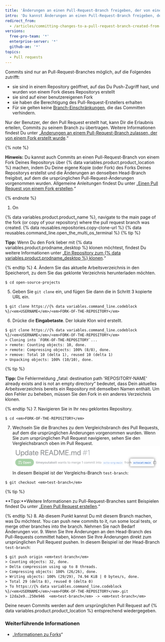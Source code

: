 ```yaml
---
title: 'Änderungen an einen Pull-Request-Branch freigeben, der von einem Fork erstellt wurde'
intro: 'Du kannst Änderungen an einen Pull-Request-Branch freigeben, der von einem Fork Deines Repositorys erstellt wurde, wenn die Erlaubnis des Pull-Request-Erstellers vorliegt.'
redirect_from:
  - /articles/committing-changes-to-a-pull-request-branch-created-from-a-fork
versions:
  free-pro-team: '*'
  enterprise-server: '*'
  github-ae: '*'
topics:
  - Pull requests
---
```


Commits sind nur an Pull-Request-Branches möglich, auf die Folgendes zutrifft:
- sie sind in einem Repository geöffnet, auf das Du Push-Zugriff hast, und wurden von einem Fork dieses Repositorys erstellt
- sie sind auf einer benutzereigenen Fork
- sie haben die Berechtigung des Pull-Request-Erstellers erhalten
- Für sie gelten keine [Branch-Einschränkungen](/github/administering-a-repository/about-protected-branches#restrict-who-can-push-to-matching-branches), die das Committen verhindern.

Nur der Benutzer, der den Pull Request erstellt hat, kann Dir die Erlaubnis erteilen, Commits zu seinem Branch zu übertragen. Weitere Informationen findest Du unter „[Änderungen an einem Pull-Request-Branch zulassen, der von einem Fork erstellt wurde](/articles/allowing-changes-to-a-pull-request-branch-created-from-a-fork).“

{% note %}

**Hinweis:** Du kannst auch Commits an einen Pull-Request-Branch von einem Fork Deines Repositorys über {% data variables.product.product_location %} machen, indem Du Deine eigene Kopie (oder Fork) des Forks Deines Repositorys erstellst und die Änderungen an denselben Head-Branch freigibst, auf dem die ursprünglichen Pull-Request-Änderungen vorgenommen wurden. Allgemeine Anleitungen findest Du unter „[Einen Pull Request von einem Fork erstellen](/articles/creating-a-pull-request-from-a-fork).“

{% endnote %}

1. On

{% data variables.product.product_name %}, navigate to the main page of the fork (or copy of your repository) where the pull request branch was created.
{% data reusables.repositories.copy-clone-url %}
{% data reusables.command_line.open_the_multi_os_terminal %}
 {% tip %}

 **Tipp:** Wenn Du den Fork lieber mit {% data variables.product.prodname_desktop %} klonen möchtest, findest Du weitere Informationen unter „[Ein Repository zum {% data variables.product.prodname_desktop %} klonen](/articles/cloning-a-repository/#cloning-a-repository-to-github-desktop).“

 {% endtip %}
4. Ändern Sie das aktuelle Arbeitsverzeichnis in den Speicherort, zu dem Sie das geklonte Verzeichnis herunterladen möchten.
  ```shell
  $ cd open-source-projects
  ```
5. Geben Sie `git clone` ein, und fügen Sie dann die in Schritt 3 kopierte URL ein.
  ```shell
  $ git clone https://{% data variables.command_line.codeblock %}/<em>USERNAME</em>/<em>FORK-OF-THE-REPOSITORY</em>
  ```
6. Drücke die **Eingabetaste**. Der lokale Klon wird erstellt.
  ```shell
  $ git clone https://{% data variables.command_line.codeblock %}/<em>USERNAME</em>/<em>FORK-OF-THE-REPOSITORY</em>
  > Cloning into `FORK-OF-THE-REPOSITORY`...
  > remote: Counting objects: 10, done.
  > remote: Compressing objects: 100% (8/8), done.
  > remove: Total 10 (delta 1), reused 10 (delta 1)
  > Unpacking objects: 100% (10/10), done.
  ```
 {% tip %}

 **Tipp:** Die Fehlermeldung „fatal: destination path 'REPOSITORY-NAME' already exists and is not an empty directory“ bedeutet, dass Dein aktuelles Arbeitsverzeichnis bereits ein Repository mit demselben Namen enthält. Um den Fehler zu beheben, müssen Sie den Fork in ein anderes Verzeichnis klonen.

 {% endtip %}
7. Navigieren Sie in Ihr neu geklontes Repository.
  ```shell
  $ cd <em>FORK-OF-THE-REPOSITORY</em>
  ```
7. Wechseln Sie die Branches zu dem Vergleichsbranch des Pull Requests, auf dem die ursprünglichen Änderungen vorgenommen wurden. Wenn Sie zum ursprünglichen Pull Request navigieren, sehen Sie den Vergleichsbranch oben im Pull Request. ![Beispiel zum Vergleichsbranch](/assets/images/help/pull_requests/compare-branch-example.png) In diesem Beispiel ist der Vergleichs-Branch `test-branch`:
  ```shell
  $ git checkout <em>test-branch</em>
  ```

 {% tip %}

 **Tipp:**Weitere Informationen zu Pull-Request-Branches samt Beispielen findest Du unter „[Einen Pull Request erstellen](/articles/creating-a-pull-request/#changing-the-branch-range-and-destination-repository).“

 {% endtip %}
8. Ab diesem Punkt kannst Du mit diesem Branch machen, was Du möchtest. You can push new commits to it, run some local tests, or merge other branches into the branch. Nehmen Sie nach Bedarf Änderungen vor.
9. Wenn Sie Ihre Änderungen an den Head-Branch des Pull-Requests committet haben, können Sie Ihre Änderungen direkt zum ursprünglichen Pull Request pushen. In diesem Beispiel ist der Head-Branch `test-branch`:
  ```shell
  $ git push origin <em>test-branch</em>
  > Counting objects: 32, done.
  > Delta compression using up to 8 threads.
  > Compressing objects: 100% (26/26), done.
  > Writing objects: 100% (29/29), 74.94 KiB | 0 bytes/s, done.
  > Total 29 (delta 8), reused 0 (delta 0)
  > To https://{% data variables.command_line.codeblock %}/<em>USERNAME</em>/<em>FORK-OF-THE-REPOSITORY</em>.git
  > 12da2e9..250e946  <em>test-branch</em> -> <em>test-branch</em>
  ```

Deine neuen Commits werden auf dem ursprünglichen Pull Request auf {% data variables.product.product_location %} entsprechend wiedergegeben.

### Weiterführende Informationen

- „[Informationen zu Forks](/articles/about-forks)“
